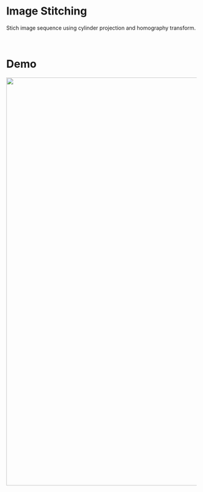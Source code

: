 # Image Stitching

Stich image sequence using cylinder projection and homography transform.



&emsp;

# Demo

<div align=center>
<img src="https://github.com/Liu-Yuzhen/image-stitching/blob/master/demo/result.jpg" width=1080>
</div>





